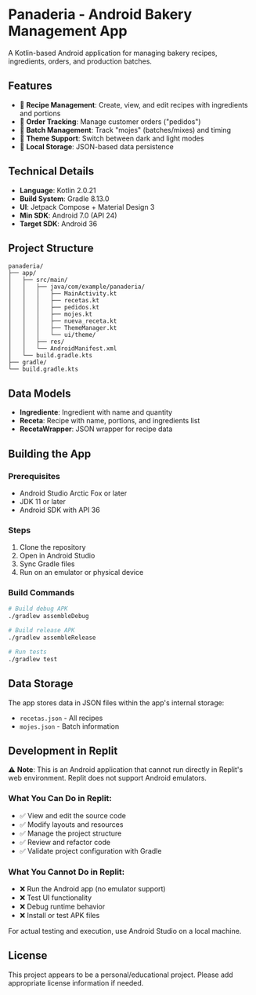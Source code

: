 # Panaderia - Android Bakery Management App

A Kotlin-based Android application for managing bakery recipes, ingredients, orders, and production batches.

## Features

- 📝 **Recipe Management**: Create, view, and edit recipes with ingredients and portions
- 🛒 **Order Tracking**: Manage customer orders ("pedidos")
- 🥖 **Batch Management**: Track "mojes" (batches/mixes) and timing
- 🌙 **Theme Support**: Switch between dark and light modes
- 💾 **Local Storage**: JSON-based data persistence

## Technical Details

- **Language**: Kotlin 2.0.21
- **Build System**: Gradle 8.13.0
- **UI**: Jetpack Compose + Material Design 3
- **Min SDK**: Android 7.0 (API 24)
- **Target SDK**: Android 36

## Project Structure

```
panaderia/
├── app/
│   ├── src/main/
│   │   ├── java/com/example/panaderia/
│   │   │   ├── MainActivity.kt
│   │   │   ├── recetas.kt
│   │   │   ├── pedidos.kt
│   │   │   ├── mojes.kt
│   │   │   ├── nueva_receta.kt
│   │   │   ├── ThemeManager.kt
│   │   │   └── ui/theme/
│   │   ├── res/
│   │   └── AndroidManifest.xml
│   └── build.gradle.kts
├── gradle/
└── build.gradle.kts
```

## Data Models

- **Ingrediente**: Ingredient with name and quantity
- **Receta**: Recipe with name, portions, and ingredients list
- **RecetaWrapper**: JSON wrapper for recipe data

## Building the App

### Prerequisites
- Android Studio Arctic Fox or later
- JDK 11 or later
- Android SDK with API 36

### Steps
1. Clone the repository
2. Open in Android Studio
3. Sync Gradle files
4. Run on an emulator or physical device

### Build Commands
```bash
# Build debug APK
./gradlew assembleDebug

# Build release APK
./gradlew assembleRelease

# Run tests
./gradlew test
```

## Data Storage

The app stores data in JSON files within the app's internal storage:
- `recetas.json` - All recipes
- `mojes.json` - Batch information

## Development in Replit

⚠️ **Note**: This is an Android application that cannot run directly in Replit's web environment. Replit does not support Android emulators. 

### What You Can Do in Replit:
- ✅ View and edit the source code
- ✅ Modify layouts and resources
- ✅ Manage the project structure
- ✅ Review and refactor code
- ✅ Validate project configuration with Gradle

### What You Cannot Do in Replit:
- ❌ Run the Android app (no emulator support)
- ❌ Test UI functionality
- ❌ Debug runtime behavior
- ❌ Install or test APK files

For actual testing and execution, use Android Studio on a local machine.

## License

This project appears to be a personal/educational project. Please add appropriate license information if needed.
